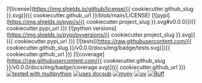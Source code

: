 [![license](https://img.shields.io/github/license/{{ cookiecutter.github_slug }}.svg)]({{ cookiecutter.github_url }}/blob/main/LICENSE)
[![pypi](https://img.shields.io/pypi/v/{{ cookiecutter.project_slug }}.svg#v0.0.0)]({{ cookiecutter.pypi_url }})
[![python versions](https://img.shields.io/pypi/pyversions/{{ cookiecutter.project_slug }}.svg)]({{ cookiecutter.pypi_url }})
[![tests](https://raw.githubusercontent.com/{{ cookiecutter.github_slug }}/v0.0.0/docs/img/badge/tests.svg)]({{ cookiecutter.github_url }})
[![coverage](https://raw.githubusercontent.com/{{ cookiecutter.github_slug }}/v0.0.0/docs/img/badge/coverage.svg)]({{ cookiecutter.github_url }})
[![tested with multipython](https://img.shields.io/badge/tested_with-multipython-x)](https://github.com/makukha/multipython)
[![uses docsub](https://img.shields.io/endpoint?url=https://raw.githubusercontent.com/makukha/docsub/refs/heads/main/docs/badge/v1.json)](https://github.com/makukha/docsub)
[![mypy](https://img.shields.io/badge/type_checked-mypy-%231674b1)](http://mypy.readthedocs.io)
[![uv](https://img.shields.io/endpoint?url=https://raw.githubusercontent.com/astral-sh/uv/main/assets/badge/v0.json)](https://github.com/astral-sh/ruff)
[![Ruff](https://img.shields.io/endpoint?url=https://raw.githubusercontent.com/astral-sh/ruff/main/assets/badge/v2.json)](https://github.com/astral-sh/ruff)
